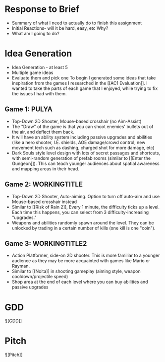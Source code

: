 # Response to Brief
- Summary of what I need to actually do to finish this assignment
- Initial Reactions- will it be hard, easy, etc
	Why?
- What am I going to do?

# Idea Generation
- Idea Generation - at least 5
- Multiple game ideas
- Evaluate them and pick one
To begin I generated some ideas that take inspiration from the games I researched in the  [[AC1 Evaluation]].
I wanted to take the parts of each game that I enjoyed, while trying to fix the issues I had with them. 
## Game 1: PULYA
- Top-Down 2D Shooter, Mouse-based crosshair (no Aim-Assist)
- The "Draw" of the game is that you can shoot enemies' bullets out of the air, and deflect them back.
- It will have an ability system including passive upgrades and abilities (like a hero shooter, I.E. shields, AOE damage/crowd control, new movement tech such as dashing, charged shot for more damage, etc)
- Dark Souls style level design with lots of secret passages and shortcuts, with semi-random generation of prefab rooms (similar to [[Enter the Gungeon]]). This can teach younger audiences about spatial awareness and mapping areas in their head.
## Game 2: WORKINGTITLE
- Top-Down 2D Shooter, Auto-aiming. Option to turn off auto-aim and use Mouse-based crosshair instead
- Similar to [[Risk of Rain 2]], Every 1 minute, the difficulty ticks up a level. Each time this happens, you can select from 3 difficulty-increasing "upgrades."
- Weapons and abilities randomly spawn around the level. They can be unlocked by trading in a certain number of kills (one kill is one "coin").
## Game 3: WORKINGTITLE2
- Action Platformer, side-on 2D shooter. This is more familiar to a younger audience as they may be more acquainted with games like Mario or Rayman. 
- Similar to [[Noita]] in shooting gameplay (aiming style, weapon cooldown/projectile speed)
- Shop area at the end of each level where you can buy abilities and passive upgrades 

# GDD
![[GDD]]
# Pitch

![[Pitch]]